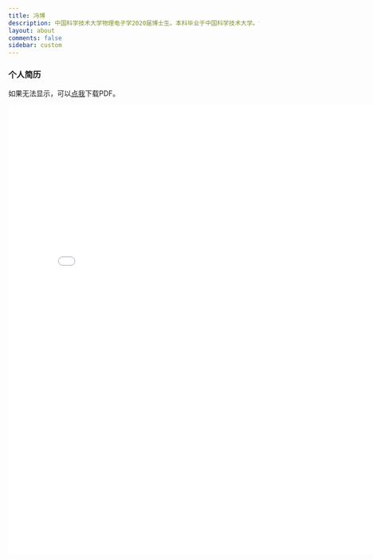 ```yaml
---
title: 冯博
description: 中国科学技术大学物理电子学2020届博士生。本科毕业于中国科学技术大学。博士期间主要从事模拟与数模混合芯片设计。
layout: about
comments: false
sidebar: custom
---
```

### 个人简历
<!-- 如果无法显示，可以[点我](https://bofeng.tk/about/冯博_研发_中国科学技术大学_物理电子学.pdf "简历")下载PDF。-->
如果无法显示，可以<a href="https://bofeng.tk/about/冯博_研发_中国科学技术大学_物理电子学.pdf" target="_blank">点我</a>下载PDF。
<!--<iframe src="冯博_研发_中国科学技术大学_物理电子学.pdf" width="800" height="1600"></iframe>-->
<center><embed src="冯博_研发_中国科学技术大学_物理电子学.pdf" width="800" height="900"></center>